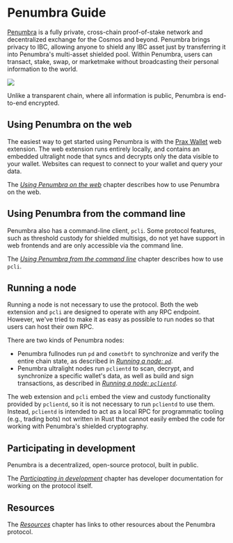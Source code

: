 # Penumbra Guide

[Penumbra] is a fully private, cross-chain proof-of-stake network and
decentralized exchange for the Cosmos and beyond. Penumbra brings privacy to
IBC, allowing anyone to shield any IBC asset just by transferring it into
Penumbra's multi-asset shielded pool.  Within Penumbra, users can transact,
stake, swap, or marketmake without broadcasting their personal information to
the world.

<picture>
  <img src="./assets/interchain-shielded-pool.jpg" />
</picture>

Unlike a transparent chain, where all information is public, Penumbra is
end-to-end encrypted. 

## Using Penumbra on the web

The easiest way to get started using Penumbra is with the [Prax Wallet] web
extension.  The web extension runs entirely locally, and contains an
embedded ultralight node that syncs and decrypts only the data visible to your
wallet.  Websites can request to connect to your wallet and query your data.

The [_Using Penumbra on the web_](./web.md) chapter describes how to use
Penumbra on the web.

## Using Penumbra from the command line

Penumbra also has a command-line client, `pcli`.  Some protocol features, such
as threshold custody for shielded multisigs, do not yet have support in web
frontends and are only accessible via the command line.

The [_Using Penumbra from the command line_](./pcli.md) chapter describes how to
use `pcli`.

## Running a node

Running a node is not necessary to use the protocol. Both the web extension and
`pcli` are designed to operate with any RPC endpoint. However, we've tried to
make it as easy as possible to run nodes so that users can host their own RPC.

There are two kinds of Penumbra nodes:

* Penumbra fullnodes run `pd` and `cometbft` to synchronize and verify the entire chain state, as described in [_Running a node: `pd`_](./node/pd.md).
* Penumbra ultralight nodes run `pclientd` to scan, decrypt, and synchronize a specific wallet's data, as well as build and sign transactions, as described in [_Running a node: `pclientd`_](./node/pclientd.md).

The web extension and `pcli` embed the view and custody functionality provided
by `pclientd`, so it is not necessary to run `pclientd` to use them. Instead,
`pclientd` is intended to act as a local RPC for programmatic tooling (e.g.,
trading bots) not written in Rust that cannot easily embed the code for working
with Penumbra's shielded cryptography.

## Participating in development

Penumbra is a decentralized, open-source protocol, built in public.

The [_Participating in development_](./dev.md) chapter has developer
documentation for working on the protocol itself.

## Resources

The [_Resources_](./resources.md) chapter has links to other resources about the Penumbra protocol.


[protocol]: https://protocol.penumbra.zone
[rustdoc]: https://rustdoc.penumbra.zone
[Penumbra]: https://github.com/penumbra-zone/penumbra
[Prax Wallet]: https://chromewebstore.google.com/detail/prax-wallet/lkpmkhpnhknhmibgnmmhdhgdilepfghe
